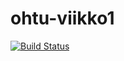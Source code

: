 # ohtu-viikko1

[![Build Status](https://travis-ci.org/quantti/ohtu-viikko1.svg?branch=master)](https://travis-ci.org/quantti/ohtu-viikko1)
